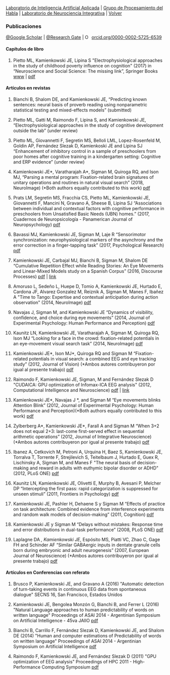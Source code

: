 [Laboratorio de Inteligencia Artificial Aplicada][LIAA] | [Grupo de Procesamiento del Habla][GPH] | [Laboratorio de Neurociencia Integrativa][LNI] | [Volver](./index_esp.html)

### Publicaciones <a name="pubs"></a>

[@Google Scholar](https://scholar.google.com/citations?user=KqoUj1AAAAAJ&hl=es&oi=ao) | [@Research Gate](https://www.researchgate.net/profile/Juan_Kamienkowski) | <a href="https://orcid.org/0000-0002-5725-6539" target="orcid.widget" rel="noopener noreferrer" style="vertical-align:top;"><img src="https://orcid.org/sites/default/files/images/orcid_16x16.png" style="width:1em;margin-right:.5em;" alt="ORCID iD icon">orcid.org/0000-0002-5725-6539</a>

#### Capítulos de libro
1. Pietto ML, Kamienkowski JE, Lipina S "Electrophysiological approaches in the study of childhood poverty influence on cognition" (2017) in “Neuroscience and Social Science: The missing link”, Springer Books [www][MissingLink] | [pdf](./files/Pietto2017BookChapter.pdf)

#### Artículos en revistas
1. Bianchi B, Shalom DE, and Kamienkowski JE, “Predicting known sentences: neural basis of proverb reading using nonparametric statistical testing and mixed-effects models” (submitted)

1. Pietto ML, Gatti M, Raimondo F, Lipina S, and Kamienkowski JE, “Electrophysiological approaches in the study of cognitive development outside the lab” (under review)

1. Pietto ML, Giovannetti F, Segretin MS, Belloli LML, Lopez-Rosenfeld M, Goldin AP, Fernández Slezak D, Kamienkoski JE and Lipina SJ “Enhancement of inhibitory control in a sample of preschoolers from poor homes after cognitive training in a kindergarten setting: Cognitive and ERP evidence” (under review)

1. Kamienkowski JE*, Varatharajah A*, Sigman M, Quiroga RQ, and Ison MJ, “Parsing a mental program: Fixation-related brain signatures of unitary operations and routines in natural visual search” (2018, NeuroImage) (*Both authors equally contributed to this work) [pdf](./files/Kamienkowski2018NeuroImage.pdf)

1. Prats LM, Segretin MS, Fracchia CS, Pietto ML, Kamienkowski JE, Giovannetti F, Mancini N, Gravano A, Sheese B, Lipina SJ “Associations between individual and contextual factors with cognitive performance in preschoolers from Unsatisfied Basic Needs (UBN) homes.” (2017, Cuadernos de Neuropsicología - Panamerican Journal of Neuropsychology) [pdf](./files/Prats2017.pdf)

1. Bavassi MJ, Kamienkowski JE, Sigman M, Laje R “Sensorimotor synchronization: neurophysiological markers of the asynchrony and the error correction in a finger-tapping task” (2017, Psychological Research) [pdf](./files/Bavassi2017PsycholRes.pdf)

1. Kamienkowski JE, Carbajal MJ, Bianchi B, Sigman M, Shalom DE “Cumulative Repetition Effect while Reading Stories: An Eye Movements and Linear-Mixed Models study on a Spanish Corpus” (2016, Discourse Processes) [pdf](./files/Kamienkowski2016DP.pdf) | [link](http://reading.liaa.dc.uba.ar/)

1. Amoruso L, Sedeño L, Huepe D, Tomio A, Kamienkowski JE, Hurtado E, Cardona JF, Alvarez Gonzalez M, Reiznik A, Sigman M, Manes F, Ibañez A "Time to Tango: Expertise and contextual anticipation during action observation" (2014, NeuroImage) [pdf](./files/Amoruso2014NeuroImage.pdf)

1. Navajas J, Sigman M, and Kamienkowski JE “Dynamics of visibility, confidence, and choice during eye movements” (2014, Journal of Experimental Psychology: Human Performance and Perception) [pdf](./files/Navajas%2014%JEPHPP.pdf)

1. Kaunitz LN, Kamienkowski JE, Varatharajah A, Sigman M, Quiroga RQ, Ison MJ “Looking for a face in the crowd: fixation-related potentials in an eye-movement visual search task” (2014, NeuroImage) [pdf](./files/Kaunitz202014NeuroImage.pdf)

1. Kamienkowski JE*, Ison MJ*, Quiroga RQ and Sigman M “Fixation-related potentials in visual search: a combined EEG and eye tracking study” (2012, Journal of Vision) (*Ambos autores contribuyeron por igual al presente trabajo) [pdf](./files/Kamienkowski2012JVision.pdf)

1. Raimondo F, Kamienkowski JE, Sigman, M and Fernández Slezak D "CUDAICA: GPU optimization of Infomax-ICA EEG analysis" (2012, Computational Intelligence and Neuroscience) [pdf](./files/Raimondo2012CompIntellNeurosci.pdf) | [link][CUDAICA]

1. Kamienkowski JE*, Navajas J *, and Sigman M “Eye movements blinks Attention Blink” (2012, Journal of Experimental Psychology: Human Performance and Perception)(*Both authors equally contributed to this work) [pdf](./files/Kamienkowski2012JEPHPP.pdf)

1. Zylberberg A*, Kamienkowski JE*, Farall A and Sigman M “When 3+2 does not equal 2+3: last-come first-served effect in sequential arithmetic operations” (2012, Journal of Integrative Neuroscience) (*Ambos autores contribuyeron por igual al presente trabajo) [pdf](./files/Zylberberg2012JIN.pdf)

1. Ibanez A, Cetkovich M, Petroni A, Urquina H, Baez S, Kamienkowski JE, Torralva T, Torrente F, Strejilevich S, Teitelbaum J, Hurtado E, Guex R, Lischinsky A, Sigman M, and Manes F "The neural basis of decision-making and reward in adults with euthymic bipolar disorder or ADHD" (2012, PLoS ONE) [pdf](./files/Ibanez2012PLoSONE.pdf)

1. Kaunitz LN, Kamienkowski JE, Olivetti E, Murphy B, Avesani P, Melcher DP “Intercepting the first pass: rapid categorization is suppressed for unseen stimuli” (2011, Frontiers in Psychology) [pdf](./files/Kaunitz2011FrontPsychol.pdf)

1. Kamienkowski JE, Pashler H, Dehaene S y Sigman M “Effects of practice on task architecture: Combined evidence from interference experiments and random walk models of decision-making” (2011, Cognition) [pdf](./files/Kamienkowski2011Cognition.pdf)

1. Kamienkowski JE y Sigman M “Delays without mistakes: Response time and error distributions in dual-task performance” (2008, PLoS ONE) [pdf](./files/Kamienkowski2008PLoSONE.pdf)

1. Laplagne DA *, Kamienkowski JE*, Espósito MS, Piatti VC, Zhao C, Gage FH and Schinder AF “Similar GABAergic inputs in dentate granule cells born during embryonic and adult neurogenesis” (2007, European Journal of Neuroscience) (*Ambos autores contribuyeron por igual al presente trabajo) [pdf](./files/Laplagne2007EurJNeurosci.pdf)

#### Artículos en Conferencias con referato
1. Brusco P, Kamienkowski JE, and Gravano A (2016) "Automatic detection of turn-taking events in continuous EEG data from spontaneous dialogue" SECNS 16, San Francisco, Estados Unidos

1. Kamienkowski JE, Bengolea Monzón G, Bianchi B, and Ferrer L (2016) "Natural Language approaches to human predictability of words on written language" Proceedings of ASAI 2014 - Argentinian Symposium on Artificial Intelligence - 45va JAIIO [pdf](http://sedici.unlp.edu.ar/bitstream/handle/10915/56981/Documento_completo.pdf-PDFA.pdf?sequence=1)

1. Bianchi B, Carrillo F, Fernández Slezak D, Kamienkowski JE, and Shalom DE (2014) "Human and computer estimations of Predictability of words on written language" Proceedings of ASAI 2014 - Argentinian Symposium on Artificial Intelligence [pdf](http://43jaiio.sadio.org.ar/proceedings/ASAI/13.pdf)

1. Raimondo F, Kamienkowski JE, and Fernández Slezak D (2011) "GPU optimization of EEG analysis" Proceedings of HPC 2011 - High-Performance Computing Symposium [pdf](http://www.40jaiio.org.ar/node/121)

<!---Instituciones--->
[LNI]: http://neuro.org.ar/
[LIAA]: http://liaa.dc.uba.ar/
[GPH]: http://habla.dc.uba.ar
[DF]: http://www.df.uba.ar
[DC]: http://www.dc.uba.ar
[FCEyN]: http://www.exactas.uba.ar
[UBA]: http://www.uba.ar
[CONICET]: http://www.conicet.gov.ar/
[DataMining]: http://datamining.dc.uba.ar/datamining/

<!---Experimentos/web--->
[DialogTagging]: http://fabula3.exp.dc.uba.ar/
[CompletaPalabras]: http://cloze.liaa.dc.uba.ar/
[ExpeRodrigo]: http://www.psicoling.com.ar/experimentos/loredo_dialogos_ju.html
[CUDAICA]: http://liaa.dc.uba.ar/node/10
[Reading]: http://reading.liaa.dc.uba.ar

<!---Personas--->
[Guille]: http://guillermosolovey.weebly.com/
[Joaco]: http://www.utdt.edu/ver_contenido.php?id_contenido=14890&id_item_menu=25596

<!---Publicaciones--->
[MissingLink]: https://link.springer.com/book/10.1007/978-3-319-68421-5
